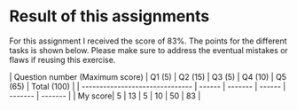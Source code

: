 # Result of this assignments
For this assignment I received the score of 83%. The points for the different tasks is shown below. Please make sure to address the eventual mistakes or flaws if reusing this exercise.

| Question number (Maximum score) | Q1 (5) | Q2 (15) | Q3 (5) | Q4 (10) | Q5 (65) | Total (100) |
| ------------------------------- | ------ | ------- | ------ | ------- | ------- |
| My score| 5                               | 13     | 5       | 10     | 50      | 83        |
